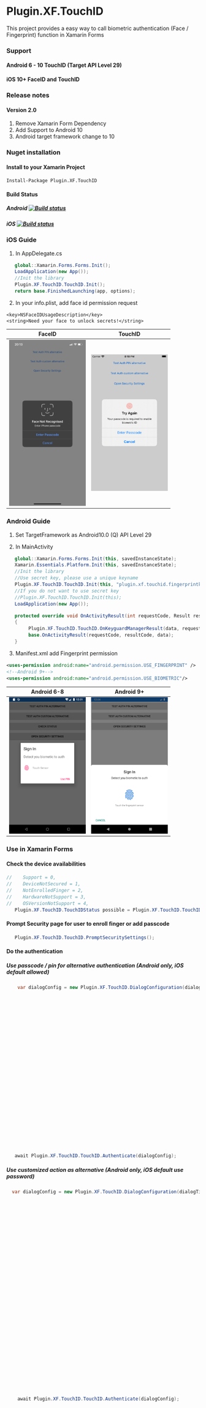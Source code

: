 # Plugin.XF.TouchID
This project provides a easy way to call biometric authentication (Face / Fingerprint) function in Xamarin Forms

### Support
#### Android 6 - 10 TouchID (Target API Level 29)
#### iOS 10+ FaceID and TouchID

### Release notes
#### Version 2.0
1. Remove Xamarin Form Dependency
2. Add Support to Android 10
3. Android target framework change to 10

### Nuget installation
#### Install to your Xamarin Project
```
Install-Package Plugin.XF.TouchID
```

#### Build Status
##### Android [![Build status](https://build.appcenter.ms/v0.1/apps/2aaea9c6-9358-481a-90aa-8d1f8cbaf0b7/branches/master/badge)](https://appcenter.ms)
##### iOS [![Build status](https://build.appcenter.ms/v0.1/apps/eb178c96-9250-4851-a39c-c0be77943142/branches/master/badge)](https://appcenter.ms)

### iOS Guide
1. In AppDelegate.cs
```C#
   global::Xamarin.Forms.Forms.Init();
   LoadApplication(new App());
   //Init the library
   Plugin.XF.TouchID.TouchID.Init();
   return base.FinishedLaunching(app, options);
```
2. In your info.plist, add face id permission request
```
<key>NSFaceIDUsageDescription</key>
<string>Need your face to unlock secrets!</string>
```

FaceID | TouchID
------ | -----
<img src="https://github.com/JimmyPun610/Plugin.XF.TouchID/blob/master/Screenshots/iOSFace.PNG?raw=true" width="200"> | <img src="https://github.com/JimmyPun610/Plugin.XF.TouchID/blob/master/Screenshots/iOSTouch.png?raw=true" width="200">

### Android Guide

1. Set TargetFramework as Android10.0 (Q) API Level 29

2. In MainActivity
```C#
   global::Xamarin.Forms.Forms.Init(this, savedInstanceState);
   Xamarin.Essentials.Platform.Init(this, savedInstanceState);
   //Init the library
   //Use secret key, please use a unique keyname
   Plugin.XF.TouchID.TouchID.Init(this, "plugin.xf.touchid.fingerprintkey");
   //If you do not want to use secret key
   //Plugin.XF.TouchID.TouchID.Init(this);
   LoadApplication(new App());
```

```C#
   protected override void OnActivityResult(int requestCode, Result resultCode, Intent data)
   {
        Plugin.XF.TouchID.TouchID.OnKeyguardManagerResult(data, requestCode, resultCode);
        base.OnActivityResult(requestCode, resultCode, data);
   }
```

3. Manifest.xml add Fingerprint permission
```xml
<uses-permission android:name="android.permission.USE_FINGERPRINT" />
<!--Android 9+-->
<uses-permission android:name="android.permission.USE_BIOMETRIC"/>
```

Android 6-8 | Android 9+
------ | -----
<img src="https://github.com/JimmyPun610/Plugin.XF.TouchID/blob/master/Screenshots/Android6.png?raw=true" width="200"> | <img src="https://github.com/JimmyPun610/Plugin.XF.TouchID/blob/master/Screenshots/Android9.png?raw=true" width="200">

### Use in Xamarin Forms

#### Check the device availabilities 
```c#
//    Support = 0,
//    DeviceNotSecured = 1,
//    NotEnrolledFinger = 2,
//    HardwareNotSupport = 3,
//    OSVersionNotSupport = 4,
   Plugin.XF.TouchID.TouchIDStatus possible = Plugin.XF.TouchID.TouchID.IsFingerprintAuthenticationPossible());
```

#### Prompt Security page for user to enroll finger or add passcode
```c#
   Plugin.XF.TouchID.TouchID.PromptSecuritySettings();
```

#### Do the authentication

##### Use passcode / pin for alternative authentication (Android only, iOS default allowed)
```C#
	var dialogConfig = new Plugin.XF.TouchID.DialogConfiguration(dialogTitle: "Sign In", //Display in Android only
                                                                         dialogDescritpion: "Detect you biometic to auth", //Display on Android and iOS(TouchID)
                                                                         successAction: () =>
                                                                         {
                                                                             //Will fired when authentication success
                                                                             Device.BeginInvokeOnMainThread(() =>
                                                                             {
                                                                                 DisplayAlert("Congratulation", "You pass the authentication", "OK");
                                                                             });
                                                                         },
                                                                         alterAuthButtonText: "Use PIN", //Display in Android only
                                                                         fingerprintDialogConfiguration: new Plugin.XF.TouchID.FingerprintDialogConfiguration
                                                                         {
                                                                             //For Android 6-8 only
                                                                             FingerprintHintString = "Touch Sensor",
                                                                             FingerprintNotRecoginzedString = "Not regonized"
                                                                         },
                                                                         failedAction: () =>
                                                                         {  
                                                                             //For Android 6-8 only
                                                                             Device.BeginInvokeOnMainThread(() =>
                                                                             {
                                                                                 DisplayAlert("Alert", "Too many unsuccessful attempt, please try again later", "OK");
                                                                             });
                                                                         });

   await Plugin.XF.TouchID.TouchID.Authenticate(dialogConfig);
```
##### Use customized action as alternative (Android only, iOS default use password)
```C#
  var dialogConfig = new Plugin.XF.TouchID.DialogConfiguration(dialogTitle: "Sign In", //Display in Android only
                                                                         dialogDescritpion: "Detect you biometic to auth", //Display on Android and iOS(TouchID)
                                                                         successAction: () =>
                                                                         {
                                                                             //Will fired when authentication success
                                                                             Device.BeginInvokeOnMainThread(() =>
                                                                             {
                                                                                 DisplayAlert("Congratulation", "You pass the authentication", "OK");
                                                                             });
                                                                         },
                                                                         customizedAction: new Plugin.XF.TouchID.CustomizedAction("Cancel", () =>
                                                                         {
                                                                             //Android Only
                                                                             Device.BeginInvokeOnMainThread(() =>
                                                                             {
                                                                                 DisplayAlert("Alert", "You cancel the authentication", "OK");
                                                                             });
                                                                         }),
                                                                         fingerprintDialogConfiguration: new Plugin.XF.TouchID.FingerprintDialogConfiguration
                                                                         {
                                                                             //For Android 6-8 only
                                                                             FingerprintHintString = "Touch Sensor",
                                                                             FingerprintNotRecoginzedString = "Not regonized"
                                                                         },
                                                                         failedAction: () =>
                                                                         {
                                                                             //For Android 6-8 only
                                                                             Device.BeginInvokeOnMainThread(() =>
                                                                             {
                                                                                 DisplayAlert("Alert", "Too many unsuccessful attempt, please try again later", "OK");
                                                                             });
                                                                         });
	await Plugin.XF.TouchID.TouchID.Authenticate(dialogConfig);
```
